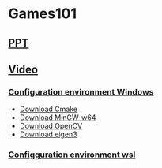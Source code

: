 # Games101
## [PPT](https://sites.cs.ucsb.edu/~lingqi/teaching/games101.html)

## [Video](https://www.bilibili.com/video/av90798049/?vd_source=0aa03fce2e9ffecd1b9a1280aa928ef2)
  
### [Configuration environment Windows](https://www.bilibili.com/video/BV1Mo4y197g4/?spm_id_from=333.337.search-card.all.click&vd_source=0aa03fce2e9ffecd1b9a1280aa928ef2)
 - [Download Cmake](https://github.com/Kitware/CMake/releases/download/v3.27.1/cmake-3.27.1-windows-x86_64.msi)
 - [Download MinGW-w64](https://sourceforge.net/projects/mingw-w64/files/Toolchains%20targetting%20Win64/Personal%20Builds/mingw-builds/8.1.0/threads-posix/seh/x86_64-8.1.0-release-posix-seh-rt_v6-rev0.7z)
 - [Download OpenCV](https://github.com/opencv/opencv/releases/download/4.8.0/opencv-4.8.0-windows.exe)
 - [Download eigen3](https://eigen.tuxfamily.org/index.php?title=Main_Page)

### [Configguration environment wsl](https://blog.csdn.net/weixin_51017692/article/details/129741523)
